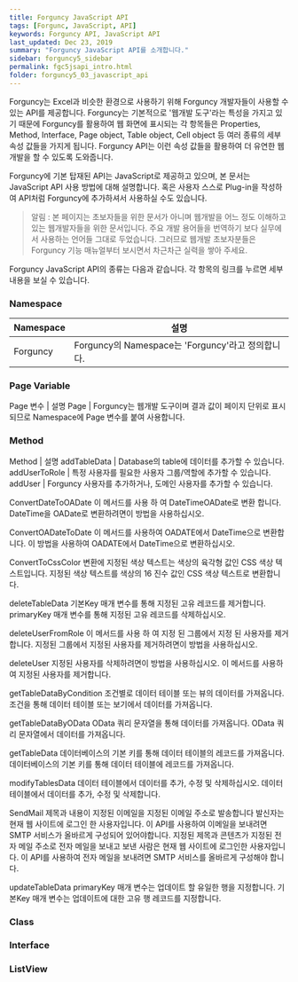 ```yaml
---
title: Forguncy JavaScript API
tags: [Forgunc, JavaScript, API]
keywords: Forguncy API, JavaScript API
last_updated: Dec 23, 2019
summary: "Forguncy JavaScript API를 소개합니다."
sidebar: forguncy5_sidebar
permalink: fgc5jsapi_intro.html
folder: forguncy5_03_javascript_api
---
```


Forguncy는 Excel과 비슷한 환경으로 사용하기 위해 Forguncy 개발자들이 사용할 수 있는 API를 제공합니다. Forguncy는 기본적으로 '웹개발 도구'라는 특성을 가지고 있기 때문에 Forguncy를 활용하여 웹 화면에 표시되는 각 항목들은 Properties, Method, Interface, Page object, Table object, Cell object 등 여러 종류의 세부 속성 값들을 가지게 됩니다. Forguncy API는 이런 속성 값들을 활용하여 더 유연한 웹개발을 할 수 있도록 도와줍니다.

Forguncy에 기본 탑재된 API는 JavaScript로 제공하고 있으며, 본 문서는 JavaScript API 사용 방법에 대해 설명합니다. 혹은 사용자 스스로 Plug-in을 작성하여 API처럼 Forguncy에 추가하셔서 사용하실 수도 있습니다.


> 알림 : 본 페이지는 초보자들을 위한 문서가 아니며 웹개발을 어느 정도 이해하고 있는 웹개발자들을 위한 문서입니다. 주요 개발 용어들을 번역하기 보다 실무에서 사용하는 언어들 그대로 두었습니다. 그러므로 웹개발 초보자분들은 Forguncy 기능 매뉴얼부터 보시면서 차근차근 실력을 쌓아 주세요.


Forguncy JavaScript API의 종류는 다음과 같습니다. 각 항목의 링크를 누르면 세부 내용을 보실 수 있습니다.

### Namespace
| Namespace | 설명 |
|-------|--------|
| Forguncy | Forguncy의 Namespace는 'Forguncy'라고 정의합니다. |

### Page Variable
Page 변수 | 설명
Page | Forguncy는 웹개발 도구이며 결과 값이 페이지 단위로 표시되므로 Namespace에 Page 변수를 붙여 사용합니다.

### Method
Method | 설명
addTableData | Database의 table에 데이터를 추가할 수 있습니다.
addUserToRole | 특정 사용자를 필요한 사용자 그룹/역할에 추가할 수 있습니다.
addUser | Forguncy 사용자를 추가하거나, 도메인 사용자를 추가할 수 있습니다.


ConvertDateToOADate
이 메서드를 사용 하 여 DateTimeOADate로 변환 합니다.
DateTime을 OADate로 변환하려면이 방법을 사용하십시오.

ConvertOADateToDate
이 메서드를 사용하여 OADATE에서 DateTime으로 변환합니다.
이 방법을 사용하여 OADATE에서 DateTime으로 변환하십시오.

ConvertToCssColor
변환에 지정된 색상 텍스트는 색상의 육각형 값인 CSS 색상 텍스트입니다.
지정된 색상 텍스트를 색상의 16 진수 값인 CSS 색상 텍스트로 변환합니다.

deleteTableData
기본Key 매개 변수를 통해 지정된 고유 레코드를 제거합니다.
primaryKey 매개 변수를 통해 지정된 고유 레코드를 삭제하십시오.

deleteUserFromRole
이 메서드를 사용 하 여 지정 된 그룹에서 지정 된 사용자를 제거 합니다.
지정된 그룹에서 지정된 사용자를 제거하려면이 방법을 사용하십시오.

deleteUser
지정된 사용자를 삭제하려면이 방법을 사용하십시오.
이 메서드를 사용하여 지정된 사용자를 제거합니다.

getTableDataByCondition
조건별로 데이터 테이블 또는 뷰의 데이터를 가져옵니다.
조건을 통해 데이터 테이블 또는 보기에서 데이터를 가져옵니다.

getTableDataByOData
OData 쿼리 문자열을 통해 데이터를 가져옵니다.
OData 쿼리 문자열에서 데이터를 가져옵니다.

getTableData
데이터베이스의 기본 키를 통해 데이터 테이블의 레코드를 가져옵니다.
데이터베이스의 기본 키를 통해 데이터 테이블에 레코드를 가져옵니다.

modifyTablesData
데이터 테이블에서 데이터를 추가, 수정 및 삭제하십시오.
데이터 테이블에서 데이터를 추가, 수정 및 삭제합니다.

SendMail
제목과 내용이 지정된 이메일을 지정된 이메일 주소로 발송합니다 발신자는 현재 웹 사이트에 로그인 한 사용자입니다. 이 API를 사용하여 이메일을 보내려면 SMTP 서비스가 올바르게 구성되어 있어야합니다.
지정된 제목과 콘텐츠가 지정된 전자 메일 주소로 전자 메일을 보내고 보낸 사람은 현재 웹 사이트에 로그인한 사용자입니다. 이 API를 사용하여 전자 메일을 보내려면 SMTP 서비스를 올바르게 구성해야 합니다.

updateTableData
primaryKey 매개 변수는 업데이트 할 유일한 행을 지정합니다.
기본Key 매개 변수는 업데이트에 대한 고유 행 레코드를 지정합니다.


### Class
### Interface
### ListView

